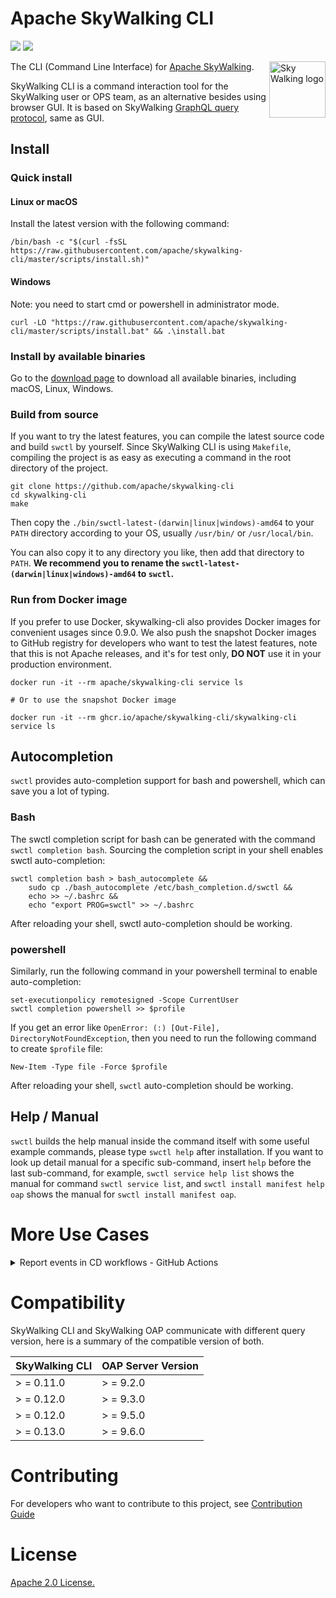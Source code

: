 Apache SkyWalking CLI
===============

![](https://github.com/apache/skywalking-cli/workflows/Build/badge.svg?branch=master)
![](https://codecov.io/gh/apache/skywalking-cli/branch/master/graph/badge.svg)

<img src="https://skywalking.apache.org/assets/logo.svg" alt="Sky Walking logo" height="90px" align="right" />

The CLI (Command Line Interface) for [Apache SkyWalking](https://github.com/apache/skywalking).

SkyWalking CLI is a command interaction tool for the SkyWalking user or OPS team, as an alternative besides using
browser GUI. It is based on SkyWalking [GraphQL query protocol](https://github.com/apache/skywalking-query-protocol),
same as GUI.

## Install

### Quick install

#### Linux or macOS

Install the latest version with the following command:

```shell
/bin/bash -c "$(curl -fsSL https://raw.githubusercontent.com/apache/skywalking-cli/master/scripts/install.sh)"
```

#### Windows

Note: you need to start cmd or powershell in administrator mode.

```shell
curl -LO "https://raw.githubusercontent.com/apache/skywalking-cli/master/scripts/install.bat" && .\install.bat
```

### Install by available binaries

Go to the [download page](https://skywalking.apache.org/downloads/#SkyWalkingCLI) to download all available binaries,
including macOS, Linux, Windows.

### Build from source

If you want to try the latest features, you can compile the latest source code and build `swctl` by yourself. Since
SkyWalking CLI is using `Makefile`, compiling the project is as easy as executing a command in the root directory of the
project.

```shell
git clone https://github.com/apache/skywalking-cli
cd skywalking-cli
make
```

Then copy the `./bin/swctl-latest-(darwin|linux|windows)-amd64` to your `PATH` directory according to your OS,
usually `/usr/bin/` or `/usr/local/bin`.

You can also copy it to any directory you like, then add that directory to `PATH`. **We recommend you to rename
the `swctl-latest-(darwin|linux|windows)-amd64` to `swctl`.**

### Run from Docker image

If you prefer to use Docker, skywalking-cli also provides Docker images for convenient usages since 0.9.0. We also push
the snapshot Docker images to GitHub registry for developers who want to test the latest features, note that this is not
Apache releases, and it's for test only, **DO NOT** use it in your production environment.

```shell
docker run -it --rm apache/skywalking-cli service ls

# Or to use the snapshot Docker image

docker run -it --rm ghcr.io/apache/skywalking-cli/skywalking-cli  service ls
```

## Autocompletion

`swctl` provides auto-completion support for bash and powershell, which can save you a lot of typing.

### Bash

The swctl completion script for bash can be generated with the command `swctl completion bash`. Sourcing the completion
script in your shell enables swctl auto-completion:

```shell
swctl completion bash > bash_autocomplete &&
    sudo cp ./bash_autocomplete /etc/bash_completion.d/swctl &&
    echo >> ~/.bashrc &&
    echo "export PROG=swctl" >> ~/.bashrc
```

After reloading your shell, swctl auto-completion should be working.

### powershell

Similarly, run the following command in your powershell terminal to enable auto-completion:

```shell 
set-executionpolicy remotesigned -Scope CurrentUser
swctl completion powershell >> $profile
```

If you get an error like `OpenError: (:) [Out-File], DirectoryNotFoundException`, then you need to run the following
command to create `$profile` file:

```shell
New-Item -Type file -Force $profile
```

After reloading your shell, `swctl` auto-completion should be working.

## Help / Manual

`swctl` builds the help manual inside the command itself with some useful example commands, please type `swctl help`
after installation. If you want to look up detail manual for a specific sub-command, insert `help` before the last
sub-command, for example, `swctl service help list` shows the manual for command `swctl service list`,
and `swctl install manifest help oap` shows the manual for `swctl install manifest oap`.

# More Use Cases

<details>
<summary>Report events in CD workflows - GitHub Actions</summary>

Integrate skywalking-cli into your CD workflows to report events, this is an implementation of GitHub Actions, but we
welcome you to contribute plugins of other CD platforms, like Jenkins, GitLab, etc.

The usage of integration for GitHub Actions is as follows.

```yaml
# ...

jobs:
  deploy:
    strategy:
      matrix:
        instance:
          - asia-southeast
          - asia-northeast
    name: Deploy Product Service
    runs-on: ubuntu-latest
    steps:
      # other steps such as checkout ...

      - name: Wrap the deployment steps with skywalking-cli
        uses: apache/skywalking-cli@main # we always suggest using a revision instead of `main`
        with:
          oap-url: ${{ secrets.OAP_URL }}                       # Required. Set the OAP backend URL, such as example.com:11800
          auth-token: ${{ secrets.OAP_AUTH_TOKEN }}             # Optional. OAP auth token if you enable authentication in OAP
          service: product                                      # Required. Name of the service to be deployed
          instance: ${{ matrix.instance }}                      # Required. Name of the instance to be deployed
          endpoint: ""                                          # Optional. Endpoint of the service, if any
          message: "Upgrade from {fromVersion} to {toVersion}"  # Optional. The message of the event
          parameters: ""                                        # Optional. The parameters in the message, if any
          layer: "GENERAL"                                      # Required. Name of the layer to which the event belongs (case-insensitive)

      # your package / deployment steps... 
```

</details>

# Compatibility

SkyWalking CLI and SkyWalking OAP communicate with different query version, here is a summary of the compatible version of both.

| SkyWalking CLI | OAP Server Version |
|----------------|---------------|
| \> = 0.11.0    | \> = 9.2.0    |
| \> = 0.12.0    | \> = 9.3.0    |
| \> = 0.12.0    | \> = 9.5.0    |
| \> = 0.13.0    | \> = 9.6.0    |

# Contributing

For developers who want to contribute to this project, see [Contribution Guide](CONTRIBUTING.md)

# License

[Apache 2.0 License.](/LICENSE)
